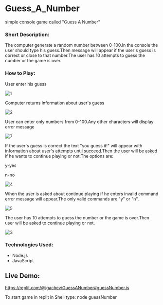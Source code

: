 # Guess_A_Number
simple console game called "Guess A Number"

### Short Description:
The computer generate a random number between 0-100.In the console the user
should type his guess.Then message will appear if the user's  guess is correct or close to that number.The user has 10 attempts to guess the number  or the game is over.

### How to Play:
User enter his guess


![1](https://user-images.githubusercontent.com/102420254/192517624-ca5b1b64-35b4-4144-8dd7-fa4e4f111b6a.PNG)


Computer returns information about user's guess


![2](https://user-images.githubusercontent.com/102420254/192518157-285b25cf-23cb-405d-9dd8-feecb9b795c5.PNG)


User can enter only numbers from 0-100.Any other characters will display error message

![7](https://user-images.githubusercontent.com/102420254/192518801-6cfe763c-9e8e-4e37-9efe-b35aaf6de622.PNG)


If the user's guess is correct the text "you guess it!" will appear with information about user's attempts until succeed.Then the user will be asked if he wants to
continue playing or not.The options are:


y-yes


n-no


![4](https://user-images.githubusercontent.com/102420254/192519983-f3c52e90-9e76-454f-afaa-a002449bf872.PNG)


When the user is asked about continue playing if he enters invalid command error message will appear.The only valid commands are "y" or "n".


![5](https://user-images.githubusercontent.com/102420254/192521962-3dbac033-8b0d-4234-b66f-ceb57be6a7fd.PNG)


The user has 10 attempts to guess the number or the game is over.Then user will be asked to continue playing or not.


![3](https://user-images.githubusercontent.com/102420254/192523271-281bc57d-e101-4196-b56f-21e6d780991e.PNG)



### Technologies Used:
- Node.js
- JavaScript

## Live Demo:
https://replit.com/@igachev/GuessANumber#guessNumber.js

To start game in replit in Shell type: node guessNumber
